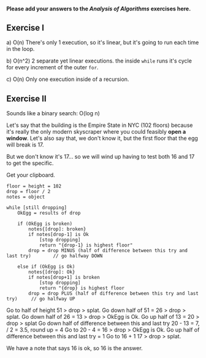 #### Please add your answers to the ***Analysis of  Algorithms*** exercises here.

## Exercise I

a) O(n)
There's only 1 execution, so it's linear, but it's going to run each time in the loop.

b) O(n^2)
2 separate yet linear executions. the inside `while` runs it's cycle for every increment of the outer `for`.


c) O(n)
Only one execution inside of a recursion.

## Exercise II

Sounds like a binary search: O(log n)

Let's say that the building is the Empire State in NYC (102 floors) because it's really the only modern skyscraper where you could feasibly **open a window**. Let's also say that, we don't know it, but the first floor that the egg will break is 17.

But we don't know it's 17... so we will wind up having to test both 16 and 17 to get the specific. 

Get your clipboard.

	floor = height = 102
	drop = floor / 2
	notes = object

	while [still dropping]
		OkEgg = results of drop

		if (OkEgg is broken)
			notes{[drop]: broken}
			if notes[drop-1] is Ok
				[stop dropping]
				return "{drop-1} is highest floor"
			drop = drop MINUS (half of difference between this try and last try)		// go halfway DOWN

		else if (OkEgg is Ok)
			notes{[drop]: Ok}
			if notes[drop+1] is broken
				[stop dropping]
				return "{drop} is highest floor
			drop = drop PLUS (half of difference between this try and last try)		// go halfway UP


Go to half of height 51 > drop > splat. 
Go down half of 51 = 26 > drop > splat.
Go down half of 26 = 13 > drop > OkEgg is Ok.
Go up half of 13 = 20 > drop > splat
Go down half of difference between this and last try
	20 - 13 = 7, / 2 = 3.5, round up = 4
Go to 20 - 4 = 16 > drop > OkEgg is Ok.
Go up half of difference between this and last try = 1
Go to 16 + 1 17 > drop > splat.

We have a note that says 16 is ok, so 16 is the answer.